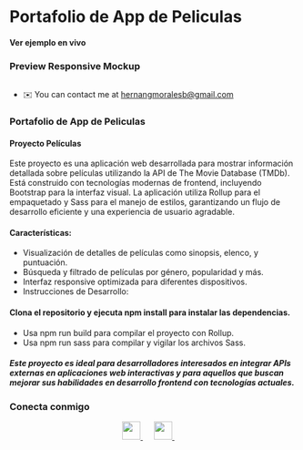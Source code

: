 # Portafolio de App de Peliculas

#### Ver ejemplo en vivo



### Preview Responsive Mockup
![]()




* ✉️  You can contact me at [hernangmoralesb@gmail.com](mailto:hernangmoralesb@gmail.com)

### Portafolio de App de Peliculas

#### Proyecto Películas

Este proyecto es una aplicación web desarrollada para mostrar información detallada sobre películas utilizando la API de The Movie Database (TMDb). Está construido con tecnologías modernas de frontend, incluyendo Bootstrap para la interfaz visual. La aplicación utiliza Rollup para el empaquetado y Sass para el manejo de estilos, garantizando un flujo de desarrollo eficiente y una experiencia de usuario agradable.

#### Características:

- Visualización de detalles de películas como sinopsis, elenco, y puntuación.
- Búsqueda y filtrado de películas por género, popularidad y más.
- Interfaz responsive optimizada para diferentes dispositivos.
- Instrucciones de Desarrollo:

#### Clona el repositorio y ejecuta npm install para instalar las dependencias.
- Usa npm run build para compilar el proyecto con Rollup.
- Usa npm run sass para compilar y vigilar los archivos Sass.

##### Este proyecto es ideal para desarrolladores interesados en integrar APIs externas en aplicaciones web interactivas y para aquellos que buscan mejorar sus habilidades en desarrollo frontend con tecnologías actuales.




### Conecta conmigo

<p align="center">
  <a href="https://www.github.com/HernanGmorales" target="_blank" rel="noreferrer">
    <picture>
      <source media="(prefers-color-scheme: dark)" srcset="https://raw.githubusercontent.com/danielcranney/readme-generator/main/public/icons/socials/github-dark.svg" />
      <source media="(prefers-color-scheme: light)" srcset="https://raw.githubusercontent.com/danielcranney/readme-generator/main/public/icons/socials/github.svg" />
      <img src="https://raw.githubusercontent.com/danielcranney/readme-generator/main/public/icons/socials/github.svg" width="32" height="32" />
    </picture>
  </a>
  &nbsp;&nbsp;&nbsp;&nbsp;
  <a href="http://www.instagram.com/gustav_morales/" target="_blank" rel="noreferrer">
    <picture>
      <source media="(prefers-color-scheme: dark)" srcset="https://raw.githubusercontent.com/danielcranney/readme-generator/main/public/icons/socials/instagram-dark.svg" />
      <source media="(prefers-color-scheme: light)" srcset="https://raw.githubusercontent.com/danielcranney/readme-generator/main/public/icons/socials/instagram.svg" />
      <img src="https://raw.githubusercontent.com/danielcranney/readme-generator/main/public/icons/socials/instagram.svg" width="32" height="32" />
    </picture>
  </a>
  &nbsp;&nbsp;&nbsp;&nbsp;
  <a href="https://www.linkedin.com/in/hernán-g-morales/" target="_blank" rel="noreferrer">
    <picture>
      <source media="(prefers-color-scheme: dark)" srcset="https://raw.githubusercontent.com/danielcranney/readme-generator/main/public/icons/socials/linkedin-dark.svg" />
